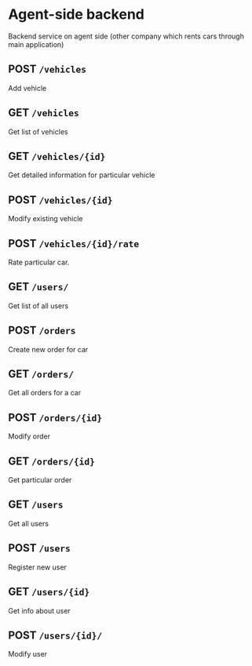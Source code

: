 # Agent-side backend 

Backend service on agent side (other company which rents cars through main application)


## POST `/vehicles`

Add vehicle

## GET `/vehicles`

Get list of vehicles

## GET `/vehicles/{id}`

Get detailed information for particular vehicle

## POST `/vehicles/{id}`

Modify existing vehicle

## POST `/vehicles/{id}/rate`

Rate particular car.

## GET `/users/` 

Get list of all users

## POST `/orders`

Create new order for car 

## GET `/orders/`

Get all orders for a car 

## POST `/orders/{id}`

Modify order 

## GET `/orders/{id}`

Get particular order

## GET `/users`

Get all users

## POST `/users`

Register new user 

## GET `/users/{id}`

Get info about user 

## POST `/users/{id}/`

Modify user 


